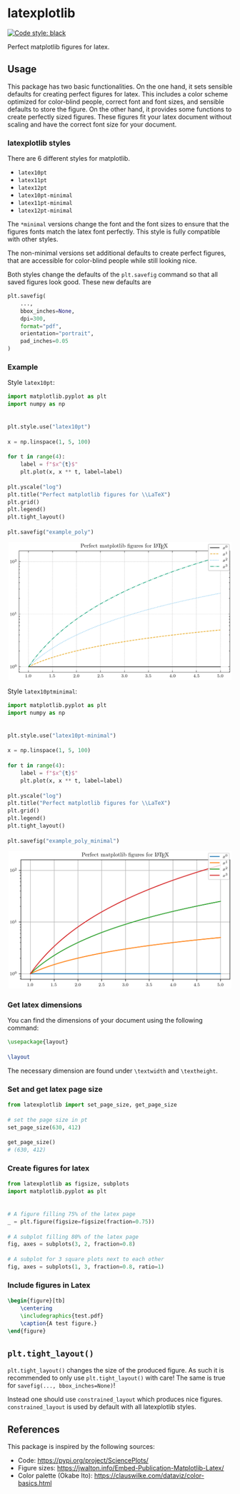 # latexplotlib

<a href="https://github.com/psf/black"><img alt="Code style: black" src="https://img.shields.io/badge/code%20style-black-000000.svg"></a>

Perfect matplotlib figures for latex.


## Usage

This package has two basic functionalities. On the one hand, it sets sensible defaults
for creating perfect figures for latex. This includes a color scheme optimized for
color-blind people, correct font and font sizes, and sensible defaults to store the
figure. On the other hand, it provides some functions to create perfectly sized figures.
These figures fit your latex document without scaling and have the correct font size for
your document.

### latexplotlib styles

There are 6 different styles for matplotlib.
- `latex10pt`
- `latex11pt`
- `latex12pt`
- `latex10pt-minimal`
- `latex11pt-minimal`
- `latex12pt-minimal`

The `*minimal` versions change the font and the font sizes to ensure that the figures fonts match the latex font perfectly. This style is fully compatible with other styles.

The non-minimal versions set additional defaults to create perfect figures, that are accessible for color-blind people while still looking nice.

Both styles change the defaults of the `plt.savefig` command so that all saved figures look good. These new defaults are

```python
plt.savefig(
    ...,
    bbox_inches=None,
    dpi=300,
    format="pdf",
    orientation="portrait",
    pad_inches=0.05
)
```

### Example

Style `latex10pt`:

```python
import matplotlib.pyplot as plt
import numpy as np


plt.style.use("latex10pt")

x = np.linspace(1, 5, 100)

for t in range(4):
    label = f"$x^{t}$"
    plt.plot(x, x ** t, label=label)

plt.yscale("log")
plt.title("Perfect matplotlib figures for \\LaTeX")
plt.grid()
plt.legend()
plt.tight_layout()

plt.savefig("example_poly")
```
<p align="center">
<img src="https://github.com/ConstantinGahr/latexplotlib/blob/main/examples/example_poly.png?raw=true" width="500">
</p>

Style `latex10ptminimal`:
```python
import matplotlib.pyplot as plt
import numpy as np


plt.style.use("latex10pt-minimal")

x = np.linspace(1, 5, 100)

for t in range(4):
    label = f"$x^{t}$"
    plt.plot(x, x ** t, label=label)

plt.yscale("log")
plt.title("Perfect matplotlib figures for \\LaTeX")
plt.grid()
plt.legend()
plt.tight_layout()

plt.savefig("example_poly_minimal")
```

<p align="center">
<img src="https://github.com/ConstantinGahr/latexplotlib/blob/main/examples/example_poly_minimal.png?raw=true" width="500">
</p>

### Get latex dimensions
You can find the dimensions of your document using the following command:

```latex
\usepackage{layout}

\layout
```
The necessary dimension are found under `\textwidth` and `\textheight`.

### Set and get latex page size

```python
from latexplotlib import set_page_size, get_page_size

# set the page size in pt
set_page_size(630, 412)

get_page_size()
# (630, 412)
```

### Create figures for latex
```python
from latexplotlib as figsize, subplots
import matplotlib.pyplot as plt


# A figure filling 75% of the latex page
_ = plt.figure(figsize=figsize(fraction=0.75))

# A subplot filling 80% of the latex page
fig, axes = subplots(3, 2, fraction=0.8)

# A subplot for 3 square plots next to each other
fig, axes = subplots(1, 3, fraction=0.8, ratio=1)
```


### Include figures in Latex
```latex
\begin{figure}[tb]
    \centering
    \includegraphics{test.pdf}
    \caption{A test figure.}
\end{figure}
```

## `plt.tight_layout()`

`plt.tight_layout()` changes the size of the produced figure. As such it is recommended to only use `plt.tight_layout()` with care! The same is true for `savefig(..., bbox_inches=None)`!

Instead one should use `constrained_layout` which produces nice figures. `constrained_layout` is used by default with all latexplotlib styles.

## References

This package is inspired by the following sources:

- Code: https://pypi.org/project/SciencePlots/
- Figure sizes: https://jwalton.info/Embed-Publication-Matplotlib-Latex/
- Color palette (Okabe Ito): https://clauswilke.com/dataviz/color-basics.html

